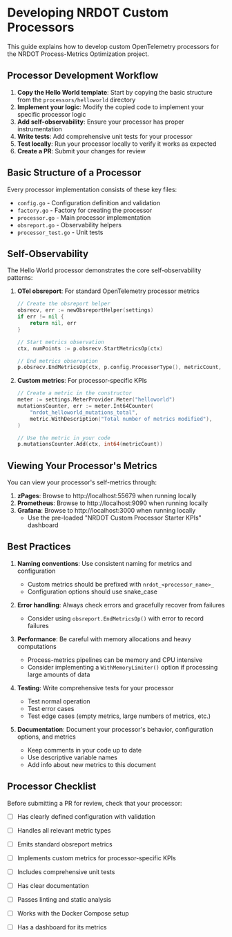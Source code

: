 # Developing NRDOT Custom Processors

This guide explains how to develop custom OpenTelemetry processors for the NRDOT Process-Metrics Optimization project.

## Processor Development Workflow

1. **Copy the Hello World template**: Start by copying the basic structure from the `processors/helloworld` directory
2. **Implement your logic**: Modify the copied code to implement your specific processor logic
3. **Add self-observability**: Ensure your processor has proper instrumentation
4. **Write tests**: Add comprehensive unit tests for your processor
5. **Test locally**: Run your processor locally to verify it works as expected
6. **Create a PR**: Submit your changes for review

## Basic Structure of a Processor

Every processor implementation consists of these key files:

- `config.go` - Configuration definition and validation
- `factory.go` - Factory for creating the processor
- `processor.go` - Main processor implementation
- `obsreport.go` - Observability helpers
- `processor_test.go` - Unit tests

## Self-Observability

The Hello World processor demonstrates the core self-observability patterns:

1. **OTel obsreport**: For standard OpenTelemetry processor metrics
   ```go
   // Create the obsreport helper
   obsrecv, err := newObsreportHelper(settings)
   if err != nil {
       return nil, err
   }
   
   // Start metrics observation
   ctx, numPoints := p.obsrecv.StartMetricsOp(ctx)
   
   // End metrics observation
   p.obsrecv.EndMetricsOp(ctx, p.config.ProcessorType(), metricCount, nil)
   ```

2. **Custom metrics**: For processor-specific KPIs
   ```go
   // Create a metric in the constructor
   meter := settings.MeterProvider.Meter("helloworld")
   mutationsCounter, err := meter.Int64Counter(
       "nrdot_helloworld_mutations_total",
       metric.WithDescription("Total number of metrics modified"),
   )
   
   // Use the metric in your code
   p.mutationsCounter.Add(ctx, int64(metricCount))
   ```

## Viewing Your Processor's Metrics

You can view your processor's self-metrics through:

1. **zPages**: Browse to http://localhost:55679 when running locally
2. **Prometheus**: Browse to http://localhost:9090 when running locally
3. **Grafana**: Browse to http://localhost:3000 when running locally
   - Use the pre-loaded "NRDOT Custom Processor Starter KPIs" dashboard

## Best Practices

1. **Naming conventions**: Use consistent naming for metrics and configuration
   - Custom metrics should be prefixed with `nrdot_<processor_name>_`
   - Configuration options should use snake_case
   
2. **Error handling**: Always check errors and gracefully recover from failures
   - Consider using `obsreport.EndMetricsOp()` with error to record failures

3. **Performance**: Be careful with memory allocations and heavy computations
   - Process-metrics pipelines can be memory and CPU intensive
   - Consider implementing a `WithMemoryLimiter()` option if processing large amounts of data

4. **Testing**: Write comprehensive tests for your processor
   - Test normal operation
   - Test error cases
   - Test edge cases (empty metrics, large numbers of metrics, etc.)

5. **Documentation**: Document your processor's behavior, configuration options, and metrics
   - Keep comments in your code up to date
   - Use descriptive variable names
   - Add info about new metrics to this document
   
## Processor Checklist

Before submitting a PR for review, check that your processor:

- [ ] Has clearly defined configuration with validation
- [ ] Handles all relevant metric types
- [ ] Emits standard obsreport metrics
- [ ] Implements custom metrics for processor-specific KPIs
- [ ] Includes comprehensive unit tests
- [ ] Has clear documentation
- [ ] Passes linting and static analysis
- [ ] Works with the Docker Compose setup
- [ ] Has a dashboard for its metrics

